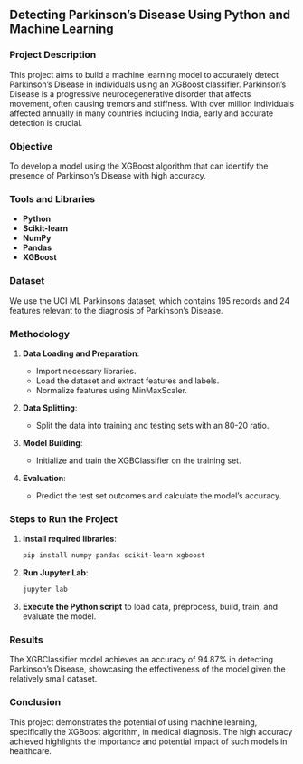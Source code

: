 ## Detecting Parkinson’s Disease Using Python and Machine Learning

### Project Description

This project aims to build a machine learning model to accurately detect Parkinson’s Disease in individuals using an XGBoost classifier. Parkinson’s Disease is a progressive neurodegenerative disorder that affects movement, often causing tremors and stiffness. With over million individuals affected annually in many countries including India, early and accurate detection is crucial.

### Objective

To develop a model using the XGBoost algorithm that can identify the presence of Parkinson’s Disease with high accuracy.

### Tools and Libraries

- **Python**
- **Scikit-learn**
- **NumPy**
- **Pandas**
- **XGBoost**

### Dataset

We use the UCI ML Parkinsons dataset, which contains 195 records and 24 features relevant to the diagnosis of Parkinson’s Disease.

### Methodology

1. **Data Loading and Preparation**:
   - Import necessary libraries.
   - Load the dataset and extract features and labels.
   - Normalize features using MinMaxScaler.
   
2. **Data Splitting**:
   - Split the data into training and testing sets with an 80-20 ratio.

3. **Model Building**:
   - Initialize and train the XGBClassifier on the training set.

4. **Evaluation**:
   - Predict the test set outcomes and calculate the model’s accuracy.

### Steps to Run the Project

1. **Install required libraries**:
   ```sh
   pip install numpy pandas scikit-learn xgboost
   ```

2. **Run Jupyter Lab**:
   ```sh
   jupyter lab
   ```

3. **Execute the Python script** to load data, preprocess, build, train, and evaluate the model.

### Results

The XGBClassifier model achieves an accuracy of 94.87% in detecting Parkinson’s Disease, showcasing the effectiveness of the model given the relatively small dataset.

### Conclusion

This project demonstrates the potential of using machine learning, specifically the XGBoost algorithm, in medical diagnosis. The high accuracy achieved highlights the importance and potential impact of such models in healthcare.

